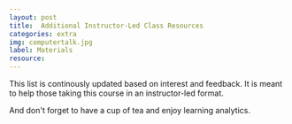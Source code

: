 ```yaml
---
layout: post
title:  Additional Instructor-Led Class Resources
categories: extra
img: computertalk.jpg
label: Materials
resource:
---
```


This list is continously updated based on interest and feedback.  It is meant to help those taking this course in an instructor-led format.


And don't forget to have a cup of tea and enjoy learning analytics.